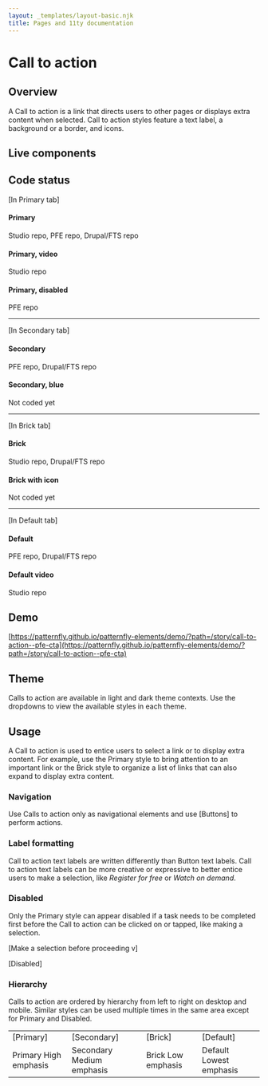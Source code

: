 ```yaml
---
layout: _templates/layout-basic.njk
title: Pages and 11ty documentation
---
```

<!-- see XD for reference: https://xd.adobe.com/view/1a420050-5b22-4161-9a6f-515ec03e2b2f-4f11/ -->

# Call to action

## Overview

A Call to action is a link that directs users to other pages or displays extra content when selected. Call to action styles feature a text label, a background or a border, and icons.

## Live components
<!-- Add Primary, Disabled, Secondary, Brick and Default button components -->


## Code status

<!-- Add a tab component to show code status for Primary, Secondary, Brick and Default components -->

[In Primary tab]
#### Primary
Studio repo, PFE repo, Drupal/FTS repo <!-- these use PF  filled label component https://www.patternfly.org/v4/documentation/react/components/label based on this spreadsheet https://docs.google.com/spreadsheets/d/1rwRjj45ul1W7jDIfbv4HXVgO6xU4OGY9bGjdKwb-ZjM/edit#gid=0-->

#### Primary, video
Studio repo

#### Primary, disabled
PFE repo


-----
[In Secondary tab]
#### Secondary
PFE repo, Drupal/FTS repo

#### Secondary, blue
Not coded yet

-----
[In Brick tab]
#### Brick
Studio repo, Drupal/FTS repo

#### Brick with icon
Not coded yet

-----
[In Default tab]
#### Default
PFE repo, Drupal/FTS repo

#### Default video
Studio repo


## Demo
[https://patternfly.github.io/patternfly-elements/demo/?path=/story/call-to-action--pfe-cta](https://patternfly.github.io/patternfly-elements/demo/?path=/story/call-to-action--pfe-cta)

## Theme

Calls to action are available in light and dark theme contexts. Use the dropdowns to view the available styles in each theme.
<!-- Wes, we're still working on how to display the Theme image, skip for now. -->

## Usage

A Call to action is used to entice users to select a link or to display extra content. For example, use the Primary style to bring attention to an important link or the Brick style to organize a list of links that can also expand to display extra content.

### Navigation

Use Calls to action only as navigational elements and use [Buttons] <!-- this should link to the Buttons component page once built --> to perform actions.

### Label formatting

Call to action text labels are written differently than Button text labels. Call to action text labels can be more creative or expressive to better entice users to make a selection, like *Register for free* or *Watch on demand*.

### Disabled

Only the Primary style can appear disabled if a task needs to be completed first before the Call to action can be clicked on or tapped, like making a selection.

[Make a selection before proceeding v]

[Disabled]

### Hierarchy

Calls to action are ordered by hierarchy from left to right on desktop and mobile. Similar styles can be used multiple times in the same area except for Primary and Disabled.
<!-- Wes, this was auto-converted into a table but feel free to use any layout method you want -->
<table>
  <tr>
    <td>[Primary]</td>
    <td>[Secondary]</td>
    <td>[Brick]</td>
    <td>[Default]</td>
  </tr>
  <tr>
    <td>Primary
High emphasis</td>
    <td>Secondary
Medium emphasis</td>
    <td>Brick
Low emphasis</td>
    <td>Default
Lowest emphasis</td>
  </tr>
</table>

<!-- I stopped here bc I have some design & layout questions but the above is ready to start on. -->
